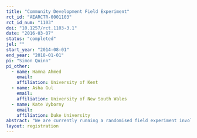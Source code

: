 ```yaml
---
title: "Community Development Field Experiment"
rct_id: "AEARCTR-0001103"
rct_id_num: "1103"
doi: "10.1257/rct.1103-3.1"
date: "2016-03-07"
status: "completed"
jel: ""
start_year: "2014-08-01"
end_year: "2018-01-01"
pi: "Simon Quinn"
pi_other:
  - name: Hamna Ahmed
    email: 
    affiliation: University of Kent
  - name: Asha Gul
    email: 
    affiliation: University of New South Wales
  - name: Kate Vyborny
    email: 
    affiliation: Duke University
abstract: "We are currently running a randomised field experiment involving Local Support Organisations (LSOs) across Pakistan. We have completed the baseline, and the treatment (i.e. the implementation of protocols for reporting and for non-financial rewards) is ongoing. The LSOs have just completed sending the first self-reported data through that treatment, and at the time of registration of this document we have not accessed that data. This pre-analysis plan sets out the main regressions that we intend to run."
layout: registration
---
```


